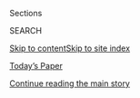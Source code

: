 <div id="app">

<div>

<div class="NYTAppHideMasthead css-1r6wvpq e1suatyy0">

<div class="section css-ui9rw0 e1suatyy2">

<div class="css-eph4ug er09x8g0">

<div class="css-6n7j50">

</div>

<span class="css-1dv1kvn">Sections</span>

<div class="css-10488qs">

<span class="css-1dv1kvn">SEARCH</span>

</div>

[Skip to content](#site-content)[Skip to site
index](#site-index)

</div>

<div class="css-10698na e1huz5gh0">

</div>

</div>

<div id="masthead-bar-one" class="section hasLinks css-15hmgas e1csuq9d3">

<div class="css-uqyvli e1csuq9d0">

</div>

<div class="css-1uqjmks e1csuq9d1">

</div>

<div class="css-9e9ivx">

[](https://myaccount.nytimes.com/auth/login?response_type=cookie&client_id=vi)

</div>

<div class="css-1bvtpon e1csuq9d2">

[Today’s Paper](https://www.nytimes.com/section/todayspaper)

</div>

</div>

</div>

</div>

<div data-aria-hidden="false">

<div id="site-content" data-role="main">

<div id="top-wrapper" class="css-15p45cc eaca97t0" type="top">

<div id="top-slug" class="css-19x0jxb eaca97t1" hidden="">

Advertisement

</div>

[Continue reading the main
story](#after-top)

<div class="ad top-wrapper" style="text-align:center;height:100%;display:block;min-height:90px">

<div id="top" class="place-ad" data-position="top" data-size-key="top">

</div>

</div>

<div id="after-top">

</div>

</div>

<div id="byline" class="section css-15h4p1b e9abtgs0">

<div class="css-1j21atc e1svk9qx1">

<div class="css-nfcc9b e1svk9qx3">

<div class="css-cnx41t">

![Portrait of John
Ismay](https://static01.nyt.com/images/2018/07/12/multimedia/author-john-ismay/author-john-ismay-thumbLarge.png)

</div>

<div class="css-vl9dhg e1svk9qx5">

<div class="css-1nrhkj6 e1svk9qx6">

# John Ismay

</div>

## <span></span>

John Ismay is the At War reporter, covering armed conflict for The New
York Times Magazine from the Washington bureau. He was part of a team of
New York Times reporters awarded a George A. Polk Award in 2015 for
their coverage of SEAL Team Six. 

<span class="css-dd5dyy">More**</span>

</div>

</div>

</div>

<div>

<div id="mid1-wrapper" class="css-1mn4oms eaca97t0" type="rank">

<div id="mid1-slug" class="css-1tag3rd eaca97t1">

Advertisement

</div>

[Continue reading the main
story](#after-mid1)

<div id="mid1" class="ad mid1-wrapper" style="text-align:center;height:100%;display:block">

</div>

<div id="after-mid1">

</div>

</div>

</div>

<div class="css-185go5a e1o5byef0">

<div class="css-15cbhtu">

  - [Latest](#stream-panel)
  - <span class="css-6n7j50">Search</span>
    <div class="control">
    <div class="label-container css-1dv1kvn">
    Search
    </div>
    <div class="css-wm4t3d">
    **<span id="clear-search-input" class="css-1dv1kvn">Clear this text
    input</span>
    </div>
    </div>
    <span class="css-1iovbfw"></span>

<div id="stream-panel" class="section css-8msx5b e1jz0cab1">

<div class="css-13mho3u">

1.  
    
    <div class="css-1cp3ece">
    
    <div class="css-1l4spti">
    
    [](/article/portland-protests-explained-protesters.html)
    
    <div class="css-79elbk">
    
    ![](https://static01.nyt.com/images/2020/07/24/us/24PORTLAND-EXPLAINER/merlin_174891849_c8c140fb-54ad-42e6-bf2e-7a4ff3ecdd1b-thumbWide.jpg?quality=75&auto=webp&disable=upscale)
    
    </div>
    
    ## What Do Portland Protesters Want, and How Have the Police Responded?
    
    Eight weeks after the death of George Floyd, here’s a look at why
    longstanding protests in the city have recently intensified.
    
    <div class="css-1nqbnmb ea5icrr0">
    
    By <span class="css-1n7hynb">Giulia McDonnell Nieto del
    Rio</span>
    
    </div>
    
    </div>
    
    <div class="css-1lc2l26 e1xfvim33">
    
    </div>
    
    </div>

2.  
    
    <div class="css-1cp3ece">
    
    <div class="css-1l4spti">
    
    [](/2020/07/20/us/portland-protests-navy-christopher-david.html)
    
    <div class="css-79elbk">
    
    ![](https://static01.nyt.com/images/2020/07/20/us/20UNREST-PORTLAND-VETERAN/20UNREST-PORTLAND-VETERAN-thumbWide.jpg?quality=75&auto=webp&disable=upscale)
    
    </div>
    
    ## A Navy Veteran Had a Question for the Feds in Portland. They Beat Him in Response.
    
    The veteran said he wanted to ask the officers whether they felt
    their actions violated the Constitution. Video shows them
    tear-gassing him and smashing his hand with baton blows.
    
    <div class="css-1nqbnmb ea5icrr0">
    
    By <span class="css-1n7hynb">John
    Ismay</span>
    
    </div>
    
    </div>
    
    <div class="css-1lc2l26 e1xfvim33">
    
    </div>
    
    </div>

3.  
    
    <div class="css-1cp3ece">
    
    <div class="css-1l4spti">
    
    [](/2020/07/19/us/portland-protests.html)
    
    <div class="css-79elbk">
    
    ![](https://static01.nyt.com/images/2020/07/19/us/19unrest-portland-1/merlin_174739467_d8a9b93e-8600-4724-8e85-a9f05dc7ec39-thumbWide.jpg?quality=75&auto=webp&disable=upscale)
    
    </div>
    
    ## From Antifa to Mothers in Helmets, Diverse Elements Fuel Portland Protests
    
    Protesters have been in the streets for more than 50 consecutive
    days. Federal agents deployed to Portland have hardened their
    resolve to stay there.
    
    <div class="css-1nqbnmb ea5icrr0">
    
    By <span class="css-1n7hynb">Sergio Olmos, Rick Rojas
    <span>and</span> Mike
    Baker</span>
    
    </div>
    
    </div>
    
    <div class="css-1lc2l26 e1xfvim33">
    
    </div>
    
    </div>

4.  
    
    <div class="css-1cp3ece">
    
    <div class="css-1l4spti">
    
    [](/2020/07/13/us/naval-ship-fire-san-diego.html)
    
    <div class="css-79elbk">
    
    ![](https://static01.nyt.com/images/2020/07/13/us/13SHIPFIRE/merlin_174531327_848adaa7-4a67-46e5-a3fd-2c38d5a7f7be-thumbWide.jpg?quality=75&auto=webp&disable=upscale)
    
    </div>
    
    ## Navy Warship Is Still Ablaze, and Now Tilting to One Side
    
    The U.S.S. Bonhomme Richard in San Diego is listing because of water
    from the fire hoses, tugboats and helicopters fighting the inferno,
    which has destroyed the ship’s forward mast.
    
    <div class="css-1nqbnmb ea5icrr0">
    
    By <span class="css-1n7hynb">John Ismay <span>and</span> Richard A.
    Oppel
    Jr.</span>
    
    </div>
    
    </div>
    
    <div class="css-1lc2l26 e1xfvim33">
    
    </div>
    
    </div>

5.  
    
    <div class="css-1cp3ece">
    
    <div class="css-1l4spti">
    
    [](/2020/07/12/us/naval-ship-fire-san-diego.html)
    
    <div class="css-79elbk">
    
    ![](https://static01.nyt.com/images/2020/07/12/multimedia/12xp-boat-fire-2d-sub/12xp-boat-fire-2d-sub-thumbWide.jpg?quality=75&auto=webp&disable=upscale)
    
    </div>
    
    ## Navy Ship Continues to Burn Off San Diego After Fire Injures 57
    
    A Navy spokesman said that 34 sailors and 23 civilians were treated
    for minor injuries after a fire and explosion aboard the U.S.S.
    Bonhomme Richard.
    
    <div class="css-1nqbnmb ea5icrr0">
    
    By <span class="css-1n7hynb">Neil Vigdor <span>and</span> John
    Ismay</span>
    
    </div>
    
    </div>
    
    <div class="css-1lc2l26 e1xfvim33">
    
    </div>
    
    </div>

6.  
    
    <div class="css-1cp3ece">
    
    <div class="css-1l4spti">
    
    [](/2020/06/10/magazine/army-confederate-base-names.html)
    
    <div class="css-79elbk">
    
    ![](https://static01.nyt.com/images/2020/06/10/magazine/10atwar-armybase-explainer/merlin_173368398_4a37ccff-db25-4b77-85ca-3f612d644f55-thumbWide.jpg?quality=75&auto=webp&disable=upscale)
    
    </div>
    
    ### <span class="css-m70j1g">At War</span>
    
    ## The Army Was Open to Replacing Confederate Base Names. Then Trump Said No.
    
    “My Administration will not even consider the renaming of these
    Magnificent and Fabled Military Installations,” President Trump
    tweeted Wednesday.
    
    <div class="css-1nqbnmb ea5icrr0">
    
    By <span class="css-1n7hynb">John
    Ismay</span>
    
    </div>
    
    </div>
    
    <div class="css-1lc2l26 e1xfvim33">
    
    </div>
    
    </div>

7.  
    
    <div class="css-1cp3ece">
    
    <div class="css-1l4spti">
    
    [](/2020/06/04/magazine/army-veteran-racism-protest.html)
    
    <div class="css-79elbk">
    
    ![](https://static01.nyt.com/images/2020/06/04/magazine/04atwar-richard-brookshire/04atwar-richard-brookshire-thumbWide.jpg?quality=75&auto=webp&disable=upscale)
    
    </div>
    
    ### <span class="css-m70j1g">At War</span>
    
    ## Serving in the Army as a Queer Black Man Opened My Eyes to Racism in America
    
    I started filming the protests in New York so I could draw attention
    to the realities of black America that I was first exposed to during
    my military service.
    
    <div class="css-1nqbnmb ea5icrr0">
    
    By <span class="css-1n7hynb">Richard Brookshire <span>and</span>
    John
    Ismay</span>
    
    </div>
    
    </div>
    
    <div class="css-1lc2l26 e1xfvim33">
    
    </div>
    
    </div>

8.  
    
    <div class="css-1cp3ece">
    
    <div class="css-1l4spti">
    
    [](/2020/05/24/reader-center/too-many-memorial-days.html)
    
    <div class="css-79elbk">
    
    ![](https://static01.nyt.com/images/2020/05/25/pageoneplus/25a2_insider/25a2_insider-thumbWide.jpg?quality=75&auto=webp&disable=upscale)
    
    </div>
    
    ### <span class="css-m70j1g">Times Insider</span>
    
    ## Too Many Memorial Days
    
    For one veteran who’s also a Times journalist, there are too many
    fallen friends, and unending wars mean there will most likely be
    more.
    
    <div class="css-1nqbnmb ea5icrr0">
    
    By <span class="css-1n7hynb">John
    Ismay</span>
    
    </div>
    
    </div>
    
    <div class="css-1lc2l26 e1xfvim33">
    
    </div>
    
    </div>

9.  
    
    <div class="css-1cp3ece">
    
    <div class="css-1l4spti">
    
    [](/2020/05/19/magazine/military-travel-coronavirus.html)
    
    <div class="css-79elbk">
    
    ![](https://static01.nyt.com/images/2020/05/19/magazine/19atwar-militaryfamilies/19atwar-militaryfamilies-thumbWide.jpg?quality=75&auto=webp&disable=upscale)
    
    </div>
    
    ### <span class="css-m70j1g">At War</span>
    
    ## The Military’s Travel Ban Leaves Some Families in a Financial Crunch
    
    In March, the Pentagon announced restrictions on movements for
    service members and their families because of the coronavirus,
    upending plans for some in the middle of relocating.
    
    <div class="css-1nqbnmb ea5icrr0">
    
    By <span class="css-1n7hynb">John
    Ismay</span>
    
    </div>
    
    </div>
    
    <div class="css-1lc2l26 e1xfvim33">
    
    </div>
    
    </div>

10. 
    
    <div class="css-1cp3ece">
    
    <div class="css-1l4spti">
    
    [](/interactive/2020/05/07/magazine/ve-day-anniversary.html)
    
    <div class="css-79elbk">
    
    ![](https://static01.nyt.com/images/2020/05/07/magazine/ve-day-anniversary-1/ve-day-anniversary-1-thumbWide-v3.jpg?quality=75&auto=webp&disable=upscale)
    
    </div>
    
    ## How V-E Day Echoed Around the World
    
    From jubilation in the streets of New York and Nairobi to solemn
    moments on the front lines.
    
    <div class="css-1nqbnmb ea5icrr0">
    
    By <span class="css-1n7hynb">John Ismay</span>
    
    </div>
    
    </div>
    
    <div class="css-1lc2l26 e1xfvim33">
    
    </div>
    
    </div>

<div class="css-13mho3u">

<div class="css-1t62hi8">

<div class="css-1stvaey">

Show
More

<div>

<div style="border:0;clip:rect(0 0 0 0);height:1px;margin:-1px;overflow:hidden;white-space:nowrap;padding:0;width:1px;position:absolute" data-role="log" data-aria-live="assertive">

</div>

<div style="border:0;clip:rect(0 0 0 0);height:1px;margin:-1px;overflow:hidden;white-space:nowrap;padding:0;width:1px;position:absolute" data-role="log" data-aria-live="assertive">

</div>

<div style="border:0;clip:rect(0 0 0 0);height:1px;margin:-1px;overflow:hidden;white-space:nowrap;padding:0;width:1px;position:absolute" data-role="log" data-aria-live="polite">

</div>

<div style="border:0;clip:rect(0 0 0 0);height:1px;margin:-1px;overflow:hidden;white-space:nowrap;padding:0;width:1px;position:absolute" data-role="log" data-aria-live="polite">

</div>

</div>

</div>

</div>

</div>

</div>

<div class="css-g6hk37 supplemental">

<div id="mid2-wrapper" class="css-10wkyv7 eaca97t0" type="lede">

<div id="mid2-slug" class="css-1tag3rd eaca97t1">

Advertisement

</div>

[Continue reading the main
story](#after-mid2)

<div id="mid2" class="ad mid2-wrapper" style="text-align:center;height:100%;display:block;min-height:250px">

</div>

<div id="after-mid2">

</div>

</div>

## Follow Elsewhere

<div class="module-body">

  - [**<span data-aria-hidden="true">johnismay</span><span class="css-1dv1kvn">twitter
    page for johnismay</span>](https://twitter.com/johnismay)

</div>

## Feedback? Questions?

<div class="css-hftqp3">

Include your name, the article headline, and your message.

</div>

Email Author

</div>

</div>

</div>

</div>

</div>

</div>

## Site Index

<div>

</div>

## Site Information Navigation

  - [© <span>2020</span> <span>The New York Times
    Company</span>](https://help.nytimes.com/hc/en-us/articles/115014792127-Copyright-notice)

<!-- end list -->

  - [NYTCo](https://www.nytco.com/)
  - [Contact
    Us](https://help.nytimes.com/hc/en-us/articles/115015385887-Contact-Us)
  - [Work with us](https://www.nytco.com/careers/)
  - [Advertise](https://nytmediakit.com/)
  - [T Brand Studio](http://www.tbrandstudio.com/)
  - [Your Ad
    Choices](https://www.nytimes.com/privacy/cookie-policy#how-do-i-manage-trackers)
  - [Privacy](https://www.nytimes.com/privacy)
  - [Terms of
    Service](https://help.nytimes.com/hc/en-us/articles/115014893428-Terms-of-service)
  - [Terms of
    Sale](https://help.nytimes.com/hc/en-us/articles/115014893968-Terms-of-sale)
  - [Site
    Map](https://spiderbites.nytimes.com)
  - [Help](https://help.nytimes.com/hc/en-us)
  - [Subscriptions](https://www.nytimes.com/subscription?campaignId=37WXW)

</div>

</div>
